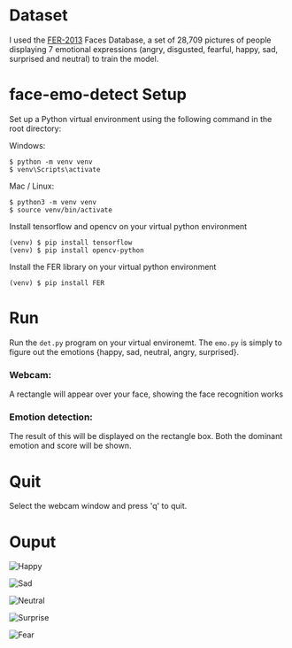 # Dataset
I used the [FER-2013](http://www.socsci.ru.nl:8180/RaFD2/RaFD?p=main) Faces Database, a set of 28,709 pictures of people displaying 7 emotional expressions (angry, disgusted, fearful, happy, sad, surprised and neutral) to train the model.

# face-emo-detect Setup
Set up a Python virtual environment using the following command in the root directory:

Windows:

```shell
$ python -m venv venv
$ venv\Scripts\activate
```

Mac / Linux:

```shell
$ python3 -m venv venv
$ source venv/bin/activate
```

Install tensorflow and opencv on your virtual python environment

```shell
(venv) $ pip install tensorflow
(venv) $ pip install opencv-python
 ```
 
 Install the FER library on your virtual python environment
 
 ```shell
 (venv) $ pip install FER
 ```

# Run
Run the `det.py` program on your virtual environemt.
The `emo.py` is simply to figure out the emotions {happy, sad, neutral, angry, surprised}.

### Webcam:
A rectangle will appear over your face, showing the face recognition works

### Emotion detection:
The result of this will be displayed on the rectangle box. Both the dominant emotion and score will be shown.

# Quit
Select the webcam window and press 'q' to quit.

# Ouput

![Happy](https://github.com/allansuresh/face-emo-detect/tree/main/Ouput/happy1.png)

![Sad](https://github.com/allansuresh/face-emo-detect/tree/main/Ouput/sad1.png)

![Neutral](https://github.com/allansuresh/face-emo-detect/tree/main/Ouput/neutral2.png)

![Surprise](https://github.com/allansuresh/face-emo-detect/tree/main/Ouput/surprise1.png)

![Fear](https://github.com/allansuresh/face-emo-detect/tree/main/Ouput/fear1.png)

